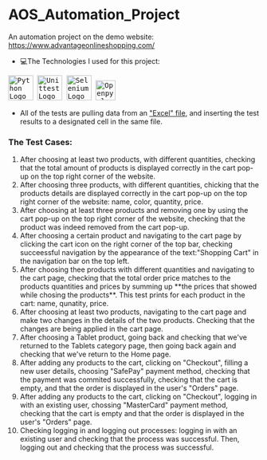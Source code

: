 # AOS_Automation_Project

An automation project on the demo website: https://www.advantageonlineshopping.com/

- :computer:The Technologies I used for this project:
<kbd>
<img alt="Python Logo" src="https://res.cloudinary.com/practicaldev/image/fetch/s--uSnYxWbN--/c_imagga_scale,f_auto,fl_progressive,h_900,q_auto,w_1600/https://external-content.duckduckgo.com/iu/%3Fu%3Dhttps%253A%252F%252Fyourdevops.org%252Fwp-content%252Fuploads%252F2019%252F03%252Fpython3.jpg%26f%3D1%26nofb%3D1"  height="50">
</kbd>
<kbd>
  <img alt="Unittest Logo" src="https://blog.testproject.io/wp-content/uploads/2020/06/Pyunit.png" height="50">
</kbd>
<kbd>
  <img alt="Selenium Logo" src="https://external-content.duckduckgo.com/iu/?u=http%3A%2F%2Fwww.xmxblog.com%2Fwp-content%2Fuploads%2F2020%2F12%2Fselenium.jpg&f=1&nofb=1"  height="50">
  </kbd>
<kbd>
  <img alt="Openpyxl Logo" src="https://openpyxl.readthedocs.io/en/stable/_static/logo.png" height="40">
  </kbd>
<br>

- All of the tests are pulling data from an ["Excel" file](https://github.com/droryair/AOS_Automation_Project/blob/main/data.xlsx), and inserting the test results to a designated cell in the same file.

<h3>
  The Test Cases:
</h3>
<ol>
  <li>
    After choosing at least two products, with different quantities, checking that the total amount of products is displayed correctly in the cart pop-up on the top right corner of the website.
  </li>
  <li>
    After choosing three products, with different quantities, chicking that the products details are displayed correctly in the cart pop-up on the top right corner of the website: name, color, quantity, price.     
  </li>
  <li>
    After choosing at least three products and removing one by using the cart pop-up on the top right corner of the website, checking that the product was indeed removed from the cart pop-up.
  </li>
  <li>
    After choosing a certain product and navigating to the cart page by clicking the cart icon on the right corner of the top bar, checking succeessful navigation by the appearance of the text:"Shopping Cart" in the navigation bar on the top left. 
  </li>
  <li>
    After choosing thee products with different quantities and navigating to the cart page, checking that the total order price matches to the products quantities and prices by summing up **the prices that showed while chosing the products**. This test prints for each product in the cart: name, qunatity, price.
  </li>
  <li>
    After choosing at least two products, navigating to the cart page and make two changes in the details of the two products. Checking that the changes are being applied in the cart page.
  </li>
  <li>
    After choosing a Tablet product, going back and checking that we've returned to the Tablets category page, then going back again and checking that we've return to the Home page.
  </li>
  <li>
    After adding any products to the cart, clicking on "Checkout", filling a new user details, choosing "SafePay" payment method, checking that the payment was commited successfully, checking that the cart is empty, and that the order is displayed in the user's "Orders" page.
  </li>
  <li>
    After adding any products to the cart, clicking on "Checkout", logging in with an existing user, chossing "MasterCard" payment method, checking that the cart is empty and that the order is displayed in the user's "Orders" page.
  </li>
  <li>
    Checking logging in and logging out processes: logging in with an existing user and checking that the process was successful. Then, logging out and checking that the process was successful.
  </li>
 </ol>
